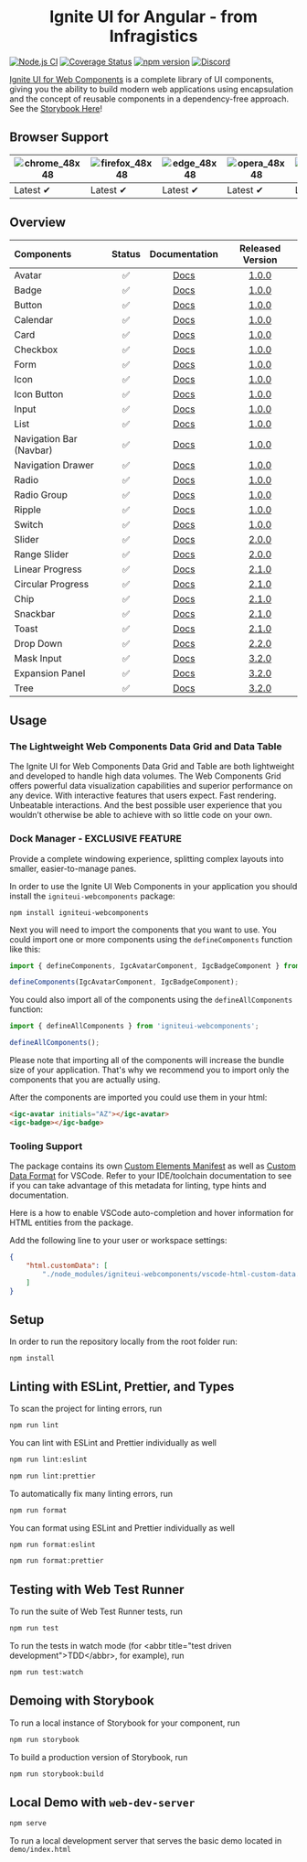 

<h1 align="center">
  Ignite UI for Angular - from Infragistics 
</h1>



[![Node.js CI](https://github.com/IgniteUI/igniteui-webcomponents/workflows/Node.js%20CI/badge.svg)](https://github.com/IgniteUI/igniteui-webcomponents/actions/workflows/node.js.yml)
[![Coverage Status](https://coveralls.io/repos/github/IgniteUI/igniteui-webcomponents/badge.svg)](https://coveralls.io/github/IgniteUI/igniteui-webcomponents)
[![npm version](https://badge.fury.io/js/igniteui-webcomponents.svg)](https://badge.fury.io/js/igniteui-webcomponents)
[![Discord](https://img.shields.io/discord/836634487483269200?logo=discord&logoColor=ffffff)](https://discord.gg/39MjrTRqds)

[Ignite UI for Web Components](https://www.infragistics.com/products/ignite-ui-web-components) is a complete library of UI components, giving you the ability to build modern web applications using encapsulation and the concept of reusable components in a dependency-free approach. See the [Storybook Here](https://igniteui.github.io/igniteui-webcomponents)!

## Browser Support

![chrome_48x48](https://user-images.githubusercontent.com/2188411/168109445-fbd7b217-35f9-44d1-8002-1eb97e39cdc6.png) | ![firefox_48x48](https://user-images.githubusercontent.com/2188411/168109465-e46305ee-f69f-4fa5-8f4a-14876f7fd3ca.png) | ![edge_48x48](https://user-images.githubusercontent.com/2188411/168109472-a730f8c0-3822-4ae6-9f54-785a66695245.png) | ![opera_48x48](https://user-images.githubusercontent.com/2188411/168109520-b6865a6c-b69f-44a4-9948-748d8afd687c.png) | ![safari_48x48](https://user-images.githubusercontent.com/2188411/168109527-6c58f2cf-7386-4b97-98b1-cfe0ab4e8626.png)
--- | --- | --- | --- | --- |
Latest ✔ | Latest ✔ | Latest ✔ | Latest ✔ | Latest ✔ |

## Overview

|Components|Status|Documentation|Released Version|
|:--|:--:|:--:|:--:|
|Avatar|:white_check_mark:|[Docs](https://www.infragistics.com/products/ignite-ui-web-components/web-components/components/layouts/avatar)|[1.0.0](https://github.com/IgniteUI/igniteui-webcomponents/releases/tag/1.0.0)|
|Badge|:white_check_mark:|[Docs](https://www.infragistics.com/products/ignite-ui-web-components/web-components/components/inputs/badge)|[1.0.0](https://github.com/IgniteUI/igniteui-webcomponents/releases/tag/1.0.0)|
|Button|:white_check_mark:|[Docs](https://www.infragistics.com/products/ignite-ui-web-components/web-components/components/inputs/button)|[1.0.0](https://github.com/IgniteUI/igniteui-webcomponents/releases/tag/1.0.0)|
|Calendar|:white_check_mark:|[Docs](https://www.infragistics.com/products/ignite-ui-web-components/web-components/components/scheduling/calendar)|[1.0.0](https://github.com/IgniteUI/igniteui-webcomponents/releases/tag/1.0.0)|
|Card|:white_check_mark:|[Docs](https://www.infragistics.com/products/ignite-ui-web-components/web-components/components/layouts/card)|[1.0.0](https://github.com/IgniteUI/igniteui-webcomponents/releases/tag/1.0.0)|
|Checkbox|:white_check_mark:|[Docs](https://www.infragistics.com/products/ignite-ui-web-components/web-components/components/inputs/checkbox)|[1.0.0](https://github.com/IgniteUI/igniteui-webcomponents/releases/tag/1.0.0)|
|Form|:white_check_mark:|[Docs](https://www.infragistics.com/products/ignite-ui-web-components/web-components/components/inputs/form)|[1.0.0](https://github.com/IgniteUI/igniteui-webcomponents/releases/tag/1.0.0)|
|Icon|:white_check_mark:|[Docs](https://www.infragistics.com/products/ignite-ui-web-components/web-components/components/layouts/icon)|[1.0.0](https://github.com/IgniteUI/igniteui-webcomponents/releases/tag/1.0.0)|
|Icon Button|:white_check_mark:|[Docs](https://www.infragistics.com/products/ignite-ui-web-components/web-components/components/inputs/icon-button)|[1.0.0](https://github.com/IgniteUI/igniteui-webcomponents/releases/tag/1.0.0)|
|Input|:white_check_mark:|[Docs](https://www.infragistics.com/products/ignite-ui-web-components/web-components/components/inputs/input)|[1.0.0](https://github.com/IgniteUI/igniteui-webcomponents/releases/tag/1.0.0)|
|List|:white_check_mark:|[Docs](https://www.infragistics.com/products/ignite-ui-web-components/web-components/components/grids/list)|[1.0.0](https://github.com/IgniteUI/igniteui-webcomponents/releases/tag/1.0.0)|
|Navigation Bar (Navbar)|:white_check_mark:|[Docs](https://www.infragistics.com/products/ignite-ui-web-components/web-components/components/menus/navbar)|[1.0.0](https://github.com/IgniteUI/igniteui-webcomponents/releases/tag/1.0.0)|
|Navigation Drawer|:white_check_mark:|[Docs](https://www.infragistics.com/products/ignite-ui-web-components/web-components/components/menus/navigation-drawer)|[1.0.0](https://github.com/IgniteUI/igniteui-webcomponents/releases/tag/1.0.0)|
|Radio|:white_check_mark:|[Docs](https://www.infragistics.com/products/ignite-ui-web-components/web-components/components/inputs/radio)|[1.0.0](https://github.com/IgniteUI/igniteui-webcomponents/releases/tag/1.0.0)|
|Radio Group|:white_check_mark:|[Docs](https://www.infragistics.com/products/ignite-ui-web-components/web-components/components/inputs/radio)|[1.0.0](https://github.com/IgniteUI/igniteui-webcomponents/releases/tag/1.0.0)|
|Ripple|:white_check_mark:|[Docs](https://www.infragistics.com/products/ignite-ui-web-components/web-components/components/inputs/ripple)|[1.0.0](https://github.com/IgniteUI/igniteui-webcomponents/releases/tag/1.0.0)|
|Switch|:white_check_mark:|[Docs](https://www.infragistics.com/products/ignite-ui-web-components/web-components/components/inputs/switch)|[1.0.0](https://github.com/IgniteUI/igniteui-webcomponents/releases/tag/1.0.0)|
|Slider|:white_check_mark:|[Docs]()|[2.0.0](https://github.com/IgniteUI/igniteui-webcomponents/releases/tag/2.0.0)|
|Range Slider|:white_check_mark:|[Docs]()|[2.0.0](https://github.com/IgniteUI/igniteui-webcomponents/releases/tag/2.0.0)| 
|Linear Progress|:white_check_mark:|[Docs](https://www.infragistics.com/products/ignite-ui-web-components/web-components/components/inputs/linear-progress)|[2.1.0](https://github.com/IgniteUI/igniteui-webcomponents/releases/tag/2.1.0)|
|Circular Progress|:white_check_mark:|[Docs](https://www.infragistics.com/products/ignite-ui-web-components/web-components/components/inputs/circular-progress)|[2.1.0](https://github.com/IgniteUI/igniteui-webcomponents/releases/tag/2.1.0)|
|Chip|:white_check_mark:|[Docs](https://www.infragistics.com/products/ignite-ui-web-components/web-components/components/inputs/chip)|[2.1.0](https://github.com/IgniteUI/igniteui-webcomponents/releases/tag/2.1.0)|    
|Snackbar|:white_check_mark:|[Docs](https://www.infragistics.com/products/ignite-ui-web-components/web-components/components/notifications/snackbar)|[2.1.0](https://github.com/IgniteUI/igniteui-webcomponents/releases/tag/2.1.0)|
|Toast|:white_check_mark:|[Docs](https://www.infragistics.com/products/ignite-ui-web-components/web-components/components/notifications/toast)|[2.1.0](https://github.com/IgniteUI/igniteui-webcomponents/releases/tag/2.1.0)|
|Drop Down|:white_check_mark:|[Docs](https://www.infragistics.com/products/ignite-ui-web-components/web-components/components/notifications/toast)|[2.2.0](https://github.com/IgniteUI/igniteui-webcomponents/releases/tag/2.2.0)|
|Mask Input|:white_check_mark:|[Docs](https://www.infragistics.com/products/ignite-ui-web-components/web-components/components/inputs/input)|[3.2.0](https://github.com/IgniteUI/igniteui-webcomponents/releases/tag/3.2.0)|
|Expansion Panel|:white_check_mark:|[Docs](https://www.infragistics.com/products/ignite-ui-web-components/web-components/components/layouts/expansion-panel)|[3.2.0](https://github.com/IgniteUI/igniteui-webcomponents/releases/tag/3.2.0)|
|Tree|:white_check_mark:|[Docs](https://www.infragistics.com/products/ignite-ui-web-components/web-components/components/grids/tree)|[3.2.0](https://github.com/IgniteUI/igniteui-webcomponents/releases/tag/3.2.0)|

## Usage

### The Lightweight Web Components Data Grid and Data Table

The Ignite UI for Web Components Data Grid and Table are both lightweight and developed to handle high data volumes. The Web Components Grid offers powerful data visualization capabilities and superior performance on any device. With interactive features that users expect. Fast rendering. Unbeatable interactions. And the best possible user experience that you wouldn’t otherwise be able to achieve with so little code on your own.

### Dock Manager - EXCLUSIVE FEATURE

Provide a complete windowing experience, splitting complex layouts into smaller, easier-to-manage panes. 

In order to use the Ignite UI Web Components in your application you should install the `igniteui-webcomponents` package:

```
npm install igniteui-webcomponents
```

Next you will need to import the components that you want to use. You could import one or more components using the `defineComponents` function like this:

```ts
import { defineComponents, IgcAvatarComponent, IgcBadgeComponent } from 'igniteui-webcomponents';

defineComponents(IgcAvatarComponent, IgcBadgeComponent);
```

You could also import all of the components using the `defineAllComponents` function:

```ts
import { defineAllComponents } from 'igniteui-webcomponents';

defineAllComponents();
```

Please note that importing all of the components will increase the bundle size of your application. That's why we recommend you to import only the components that you are actually using.

After the components are imported you could use them in your html:

```html
<igc-avatar initials="AZ"></igc-avatar>
<igc-badge></igc-badge>
```

### Tooling Support
The package contains its own [Custom Elements Manifest](https://custom-elements-manifest.open-wc.org/blog/intro/) as well
as [Custom Data Format](https://code.visualstudio.com/blogs/2020/02/24/custom-data-format) for VSCode.
Refer to your IDE/toolchain documentation to see if you can take advantage of this metadata for linting, type hints and documentation.

Here is a how to enable VSCode auto-completion and hover information for HTML entities from the package.

Add the following line to your user or workspace settings:
```json
{
    "html.customData": [
        "./node_modules/igniteui-webcomponents/vscode-html-custom-data.json"
    ]
}
```


## Setup

In order to run the repository locally from the root folder run:

```
npm install
```

## Linting with ESLint, Prettier, and Types
To scan the project for linting errors, run
```bash
npm run lint
```

You can lint with ESLint and Prettier individually as well
```bash
npm run lint:eslint
```
```bash
npm run lint:prettier
```

To automatically fix many linting errors, run
```bash
npm run format
```

You can format using ESLint and Prettier individually as well
```bash
npm run format:eslint
```
```bash
npm run format:prettier
```

## Testing with Web Test Runner
To run the suite of Web Test Runner tests, run
```bash
npm run test
```

To run the tests in watch mode (for &lt;abbr title=&#34;test driven development&#34;&gt;TDD&lt;/abbr&gt;, for example), run

```bash
npm run test:watch
```

## Demoing with Storybook
To run a local instance of Storybook for your component, run
```bash
npm run storybook
```

To build a production version of Storybook, run
```bash
npm run storybook:build
```

## Local Demo with `web-dev-server`
```bash
npm serve
```
To run a local development server that serves the basic demo located in `demo/index.html`